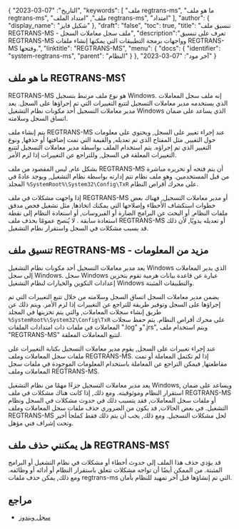 {
"التاريخ": "07-03-2023",
  "keywords": [
"ملف regtrans-ms",
"ما هو ملف regtrans-ms",
"ملف",
"امتداد الملف regtrans-ms",
"امتداد"
],
  "author": {
"display_name": "شكيل فايز"
},
"draft": "false",
"toc": true,
"title": "تنسيق ملف REGTRANS-MS - ملف سجل معاملات السجل",
  "description":"تعرف على تنسيق REGTRANS-MS وواجهات برمجة التطبيقات التي يمكنها إنشاء ملفات REGTRANS-MS وفتحها.",
"linktitle": "REGTRANS-MS",
  "menu": {
    "docs": {
      "identifier": "system-regtrans-ms",
"parent": "النظام"
}
},
"آخر مود": "07-03-2023"
}

## ما هو ملف REGTRANS-MS؟

REGTRANS-MS هو نوع ملف مرتبط بتسجيل Windows. إنه ملف سجل المعاملات الذي يستخدمه مدير معاملات التسجيل لتتبع التغييرات التي تم إجراؤها على السجل. يعد مدير معاملات التسجيل أحد مكونات نظام التشغيل Windows الذي يساعد على ضمان اتساق السجل وسلامته.

يتم إنشاء ملف REGTRANS-MS عند إجراء تغيير على السجل, ويحتوي على معلومات حول التغيير, مثل المفتاح الذي تم تعديله, والقيمة التي تمت إضافتها أو حذفها, ونوع التغيير الذي تم إجراؤه. يتم استخدام الملف بواسطة مدير معاملات التسجيل لتتبع التغييرات المعلقة في السجل, وللتراجع عن التغييرات إذا لزم الأمر.

بشكل عام, ليس المقصود من ملف REGTRANS-MS أن يتم فتحه أو تحريره مباشرة من قبل المستخدمين. وهو ملف نظام تتم إدارته بواسطة نظام التشغيل, ويوجد عادةً في المجلد `%SystemRoot%\System32\Config\TxR` على محرك أقراص النظام.

إذا واجهت مشكلات في ملف REGTRANS-MS أو مدير معاملات التسجيل, فهناك بعض خطوات استكشاف الأخطاء وإصلاحها التي يمكنك اتخاذها, مثل تشغيل فحص مدقق ملفات النظام, أو البحث عن البرامج الضارة أو الفيروسات, أو استعادة النظام إلى نقطة استعادة سابقة . لا يُنصح عمومًا بحذف ملف REGTRANS-MS أو تعديله يدويًا, لأن ذلك قد يسبب مشكلات في السجل واستقرار نظام التشغيل.

## تنسيق ملف REGTRANS-MS - مزيد من المعلومات

يعد مدير معاملات التسجيل أحد مكونات نظام التشغيل Windows الذي يدير المعاملات إلى سجل Windows. سجل Windows عبارة عن قاعدة بيانات هرمية تقوم بتخزين إعدادات التكوين والخيارات لنظام التشغيل Windows والتطبيقات المثبتة.

يضمن مدير معاملات السجل اتساق السجل وسلامته من خلال تتبع التغييرات التي تم إجراؤها على السجل وتوفير طريقة للتراجع عن التغييرات إذا لزم الأمر. ويتم ذلك عن طريق إنشاء سجلات المعاملات, والتي يتم تخزينها في المجلد `%SystemRoot%\System32\Config\TxR` على محرك أقراص النظام. يتم حفظ سجلات المعاملات في ملفات ذات امتدادات الملفات ".log" و".jrs", ويتم استخدام ملف "REGTRANS-MS" لتتبع المعاملات المعلقة.

عند إجراء تغييرات على السجل, يقوم مدير معاملات التسجيل بكتابة التغييرات على ملفات سجل المعاملات وملف REGTRANS-MS. إذا لم تكتمل المعاملة أو تمت مقاطعتها, فيمكن التراجع عن المعاملة باستخدام المعلومات الموجودة في ملفات سجل المعاملات وملف REGTRANS-MS.

يعد مدير معاملات التسجيل جزءًا مهمًا من نظام التشغيل Windows, ويساعد على ضمان استقرار النظام وموثوقيته. ومع ذلك, إذا كانت هناك مشكلات في ملف REGTRANS-MS أو ملفات سجل المعاملات, فقد يتسبب ذلك في حدوث مشكلات في السجل ونظام التشغيل. في بعض الحالات, قد يكون من الضروري حذف ملفات سجل المعاملات وملف REGTRANS-MS لحل مشكلات التسجيل. ومع ذلك, يجب أن يتم ذلك فقط كملجأ أخير وتحت إشراف فني مؤهل.

## هل يمكنني حذف ملف REGTRANS-MS؟

قد يؤدي حذف هذا الملف إلى حدوث أخطاء أو مشكلات في نظام التشغيل أو البرامج المثبتة. من الممكن أيضًا أن تواجه مشكلات تتعلق باستقرار النظام أو أدائه أو وظائفه. ومع ذلك, يمكن حذف ملفات regtrans-ms التي تم إنشاؤها قبل آخر تمهيد للنظام بأمان.

## مراجع
* [سجل ويندوز](https://en.wikipedia.org/wiki/Windows_Registry)

